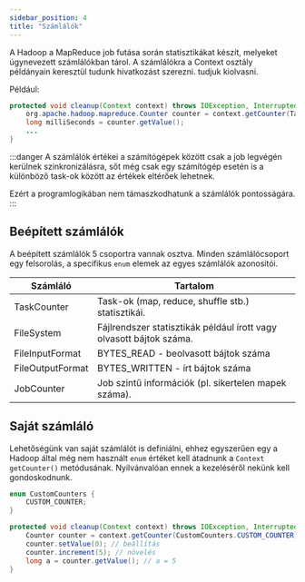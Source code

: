 ```yaml
---
sidebar_position: 4
title: "Számlálók"
---
```


A Hadoop a MapReduce job futása során statisztikákat készít, melyeket úgynevezett számlálókban tárol. A számlálókra
a Context osztály példányain keresztül tudunk hivatkozást szerezni. tudjuk kiolvasni.

Például:

```java
protected void cleanup(Context context) throws IOException, InterruptedException {
    org.apache.hadoop.mapreduce.Counter counter = context.getCounter(TaskCounter.CPU_MILLISECONDS);
    long milliSeconds = counter.getValue();
    ...
}
```

:::danger
A számlálók értékei a számítógépek között csak a job legvégén kerülnek szinkronizálásra, sőt még csak egy számítógép
esetén is a különböző task-ok között az értékek eltérőek lehetnek.

Ezért a programlogikában nem támaszkodhatunk a számlálók pontosságára.
:::

## Beépített számlálók

A beépített számlálók 5 csoportra vannak osztva. Minden számlálócsoport egy felsorolás, a specifikus `enum` elemek az
egyes számlálók azonosítói.

| Számláló         | Tartalom                                                            |
|------------------|---------------------------------------------------------------------|
| TaskCounter      | Task-ok (map, reduce, shuffle stb.) statisztikái.                   |
| FileSystem       | Fájlrendszer statisztikák például írott vagy olvasott bájtok száma. |
| FileInputFormat  | BYTES_READ - beolvasott bájtok száma                                |
| FileOutputFormat | BYTES_WRITTEN - írt bájtok száma                                    | 
| JobCounter       | Job szintű információk (pl. sikertelen mapek száma).                |



## Saját számláló 

Lehetőségünk van saját számlálót is definiálni, ehhez egyszerűen egy a Hadoop által még nem használt `enum` értéket kell
átadnunk a `Context` `getCounter()` metódusának. Nyilvánvalóan ennek a kezeléséről nekünk kell gondoskodnunk. 

```java
enum CustomCounters {
    CUSTOM_COUNTER;
}
```

```java
protected void cleanup(Context context) throws IOException, InterruptedException {
    Counter counter = context.getCounter(CustomCounters.CUSTOM_COUNTER);
    counter.setValue(0); // beállítás
    counter.increment(5); // növelés
    long a = counter.getValue(); // a = 5
}
```

